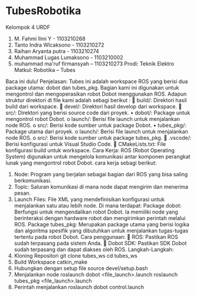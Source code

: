 # TubesRobotika
Kelompok 4 URDF
1. M. Fahmi Ilmi Y - 1103210268
2. Tanto Indra WIcaksono - 1103210272
3. Raihan Aryanta putra - 1103210274
3. Muhammad Lugas Lumaksono - 1103210002
4. muhammad ma'ruf firmansyah – 1103210273
Prodi: Teknik Elektro
Matkul: Robotika – Tubes

Baca ini dulu!
Penjelasan:
Tubes ini adalah workspace ROS yang berisi dua package utama: dobot dan tubes_pkg. Bagian kami ini digunakan untuk mengontrol dan mengoperasikan robot Dobot menggunakan ROS. Adapun struktur direktori di file kami adalah sebagi berikut :
	build/: Direktori hasil build dari workspace.
	devel/: Direktori hasil develop dari workspace.
	src/: Direktori yang berisi source code dari proyek.
•	dobot/: Package untuk mengontrol robot Dobot.
o	launch/: Berisi file launch untuk menjalankan node ROS.
o	src/: Berisi kode sumber untuk package Dobot.
•	tubes_pkg/: Package utama dari proyek.
o	launch/: Berisi file launch untuk menjalankan node ROS.
o	src/: Berisi kode sumber untuk package tubes_pkg.
	.vscode/: Berisi konfigurasi untuk Visual Studio Code.
	CMakeLists.txt: File konfigurasi build untuk workspace.
Cara Kerja:
ROS (Robot Operating System) digunakan untuk mengelola komunikasi antar komponen perangkat lunak yang mengontrol robot Dobot. cara kerja sebagi berikut:
1.	Node: Program yang berjalan sebagai bagian dari ROS yang bisa saling berkomunikasi.
2.	Topic: Saluran komunikasi di mana node dapat mengirim dan menerima pesan.
3.	Launch Files: File XML yang mendefinisikan konfigurasi untuk menjalankan satu atau lebih node.
Di mana terdapat:
Package dobot: Berfungsi untuk mengendalikan robot Dobot. Ia memiliki node yang berinteraksi dengan hardware robot dan mengirimkan perintah melalui ROS.
Package tubes_pkg: Merupakan package utama yang berisi logika dan algoritma spesifik yang dibutuhkan untuk menjalankan tugas-tugas tertentu pada robot Dobot.
Cara penggunaan:
	ROS: Pastikan ROS sudah terpasang pada sistem Anda.
	Dobot SDK: Pastikan SDK Dobot sudah terpasang dan dapat diakses oleh ROS.
Langkah-Langkah:
1.	Kloning Repositori
git clone <repository-url> tubes_ws
cd tubes_ws
2.	Build Workspace
catkin_make
3.	Hubungkan dengan setup file
source devel/setup.bash
4.	Menjalankan node
roslaunch dobot <file_launch>.launch
roslaunch tubes_pkg <file_launch>.launch
5.	Perintah menjalankan
roslaunch dobot control.launch




